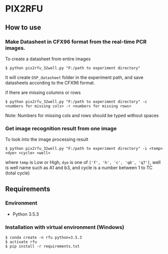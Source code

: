 # PIX2RFU

## How to use
### Make Datasheet in CFX96 format from the real-time PCR images.
To create a datasheet from entire images
```
$ python pix2rfu_32well.py "F:/path to experiment directory"
```
It will create `DSP_datasheet` folder in the experiment path, and save datasheets according to the CFX96 format.

if there are missing columns or rows
```
$ python pix2rfu_32well.py "F:/path to experiment directory" -c <numbers for missing cols> -r <numbers for missing rows>
```
Note: Numbers for missing cols and rows should be typed without spaces

### Get image recognition result from one image

To look into the image processing result
```
$ python pix2rfu_32well.py "F:/path to experiment directory" -i <temp> <dye> <cycle> <well>
```
where `temp` is Low or High, `dye` is one of `['f', 'h', 'c', 'q6', 'q7']`, well is well name such as A1 and b3, and cycle is a number between 1 to TC (total cycle)


## Requirements
### Environment
- Python 3.5.3

### Installation with virtual environment (Windows)
```
$ conda create -n rfu python=3.5.3
$ activate rfu
$ pip install -r requirements.txt
```
